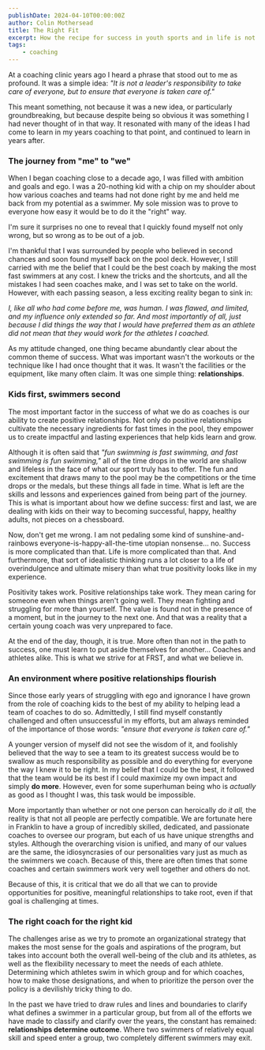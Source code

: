 ```yaml
---
publishDate: 2024-04-10T00:00:00Z
author: Colin Mothersead
title: The Right Fit
excerpt: How the recipe for success in youth sports and in life is not one-size-fits-all
tags:
    - coaching
---
```


At a coaching clinic years ago I heard a phrase that stood out to me as profound. It was a simple idea: _"It is not a leader's responsibility to take care of everyone, but to ensure that everyone is taken care of."_

This meant something, not because it was a new idea, or particularly groundbreaking, but because despite being so obvious it was something I had never thought of in that way. It resonated with many of the ideas I had come to learn in my years coaching to that point, and continued to learn in years after.

### The journey from "me" to "we"

When I began coaching close to a decade ago, I was filled with ambition and goals and ego. I was a 20-nothing kid with a chip on my shoulder about how various coaches and teams had not done right by me and held me back from my potential as a swimmer. My sole mission was to prove to everyone how easy it would be to do it the "right" way.

I'm sure it surprises no one to reveal that I quickly found myself not only wrong, but so wrong as to be out of a job.

I'm thankful that I was surrounded by people who believed in second chances and soon found myself back on the pool deck. However, I still carried with me the belief that I could be the best coach by making the most fast swimmers at any cost. I knew the tricks and the shortcuts, and all the mistakes I had seen coaches make, and I was set to take on the world. However, with each passing season, a less exciting reality began to sink in:

_I, like all who had come before me, was human. I was flawed, and limited, and my influence only extended so far. And most importantly of all, just because I did things the way that I would have preferred them as an athlete did not mean that they would work for the athletes I coached._

As my attitude changed, one thing became abundantly clear about the common theme of success. What was important wasn't the workouts or the technique like I had once thought that it was. It wasn't the facilities or the equipment, like many often claim. It was one simple thing: **relationships**.

### Kids first, swimmers second

The most important factor in the success of what we do as coaches is our ability to create positive relationships. Not only do positive relationships cultivate the necessary ingredients for fast times in the pool, they empower us to create impactful and lasting experiences that help kids learn and grow.

Although it is often said that _"fun swimming is fast swimming, and fast swimming is fun swimming,"_ all of the time drops in the world are shallow and lifeless in the face of what our sport truly has to offer. The fun and excitement that draws many to the pool may be the competitions or the time drops or the medals, but these things all fade in time. What is left are the skills and lessons and experiences gained from being part of the journey. This is what is important about how we define success: first and last, we are dealing with kids on their way to becoming successful, happy, healthy adults, not pieces on a chessboard.

Now, don't get me wrong. I am not pedaling some kind of sunshine-and-rainbows everyone-is-happy-all-the-time utopian nonsense... no. Success is more complicated than that. Life is more complicated than that. And furthermore, that sort of idealistic thinking runs a lot closer to a life of overindulgence and ultimate misery than what true positivity looks like in my experience.

Positivity takes work. Positive relationships take work. They mean caring for someone even when things aren't going well. They mean fighting and struggling for more than yourself. The value is found not in the presence of a moment, but in the journey to the next one. And that was a reality that a certain young coach was very unprepared to face.

At the end of the day, though, it is true. More often than not in the path to success, one must learn to put aside themselves for another... Coaches and athletes alike. This is what we strive for at FRST, and what we believe in.

### An environment where positive relationships flourish

Since those early years of struggling with ego and ignorance I have grown from the role of coaching kids to the best of my ability to helping lead a team of coaches to do so. Admittedly, I still find myself constantly challenged and often unsuccessful in my efforts, but am always reminded of the importance of those words: _"ensure that everyone is taken care of."_

A younger version of myself did not see the wisdom of it, and foolishly believed that the way to see a team to its greatest success would be to swallow as much responsibility as possible and do everything for everyone the way I knew it to be right. In my belief that I could be the best, it followed that the team would be its best if I could maximize my own impact and simply **do more**. However, even for some superhuman being who is _actually_ as good as I thought I was, this task would be impossible.

More importantly than whether or not one person can heroically _do it all,_ the reality is that not all people are perfectly compatible. We are fortunate here in Franklin to have a group of incredibly skilled, dedicated, and passionate coaches to oversee our program, but each of us have unique strengths and styles. Although the overarching vision is unified, and many of our values are the same, the idiosyncrasies of our personalities vary just as much as the swimmers we coach. Because of this, there are often times that some coaches and certain swimmers work very well together and others do not.

Because of this, it is critical that we do all that we can to provide opportunities for positive, meaningful relationships to take root, even if that goal is challenging at times.

### The right coach for the right kid

The challenges arise as we try to promote an organizational strategy that makes the most sense for the goals and aspirations of the program, but takes into account both the overall well-being of the club and its athletes, as well as the flexibility necessary to meet the needs of each athlete. Determining which athletes swim in which group and for which coaches, how to make those designations, and when to prioritize the person over the policy is a devilishly tricky thing to do.

In the past we have tried to draw rules and lines and boundaries to clarify what defines a swimmer in a particular group, but from all of the efforts we have made to classify and clarify over the years, the constant has remained: **relationships determine outcome**. Where two swimmers of relatively equal skill and speed enter a group, two completely different swimmers may exit.

